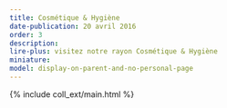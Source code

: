 ```yaml
---
title: Cosmétique & Hygiène
date-publication: 20 avril 2016
order: 3
description: 
lire-plus: visitez notre rayon Cosmétique & Hygiène
miniature:
model: display-on-parent-and-no-personal-page
---
```


<!-- ******************************** -->
<!-- **** intro rayon **** -->



<!-- **** fin intro rayon ********* -->
<!-- ****************************** -->
<!--fin-excerpt-->

{% include coll_ext/main.html %}

